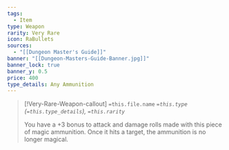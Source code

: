 ```yaml
---
tags:
  - Item
type: Weapon
rarity: Very Rare
icon: RaBullets
sources:
  - "[[Dungeon Master's Guide]]"
banner: "[[Dungeon-Masters-Guide-Banner.jpg]]"
banner_lock: true
banner_y: 0.5
price: 400
type_details: Any Ammunition
---
```


>[!Very-Rare-Weapon-callout] `=this.file.name`
> *`=this.type` (`=this.type_details`), `=this.rarity`*
>
> You have a +3 bonus to attack and damage rolls made with this piece of magic ammunition. Once it hits a target, the ammunition is no longer magical.